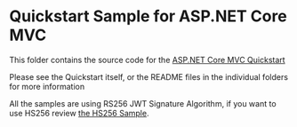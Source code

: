 # Quickstart Sample for ASP.NET Core MVC

This folder contains the source code for the [ASP.NET Core MVC Quickstart](https://auth0.com/docs/quickstart/webapp/aspnet-core)

Please see the Quickstart itself, or the README files in the individual folders for more information

All the samples are using RS256 JWT Signature Algorithm, if you want to use HS256 review [the HS256 Sample](https://github.com/auth0-samples/auth0-aspnetcore-mvc-samples/tree/master/Samples/oidc-hs256).


